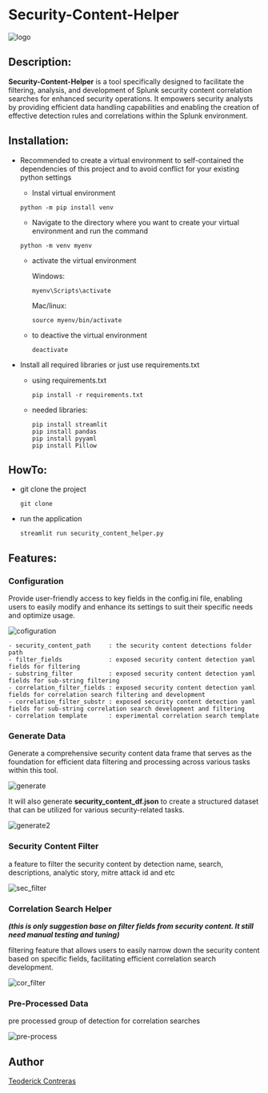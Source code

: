 # Security-Content-Helper

![logo](https://github.com/tccontre/Security-Content-Helper/assets/26181693/5b3ee379-ce39-4d4f-b506-ae736f489553)

## Description:
<b>Security-Content-Helper</b> is a tool specifically designed to facilitate the filtering, analysis, and development of Splunk security content correlation searches for enhanced security operations. It empowers security analysts by providing efficient data handling capabilities and enabling the creation of effective detection rules and correlations within the Splunk environment.


## Installation:
- Recommended to create a virtual environment to self-contained the dependencies of this project and to avoid conflict for your existing python settings

  - Instal virtual environment
  ```
  python -m pip install venv
  ```
  - Navigate to the directory where you want to create your virtual environment and run the command
  
  ```
  python -m venv myenv
  ```
  
  - activate the virtual environment
    
    Windows:
    ```
    myenv\Scripts\activate
    ```

    Mac/linux:
    ```
    source myenv/bin/activate
    ```
  - to deactive the virtual environment
    ```
    deactivate
    ```
- Install all required libraries or just use requirements.txt
  - using requirements.txt
    ```
    pip install -r requirements.txt
    ```
  - needed libraries:
    ```
    pip install streamlit
    pip install pandas
    pip install pyyaml
    pip install Pillow
    ```
## HowTo:

- git clone the project
  ```
  git clone 
  ```
- run the application
  ```
  streamlit run security_content_helper.py
  ```

## Features:
### Configuration
Provide user-friendly access to key fields in the config.ini file, enabling users to easily modify and enhance its settings to suit their specific needs and optimize usage.

![cofiguration](https://github.com/tccontre/Security-Content-Helper/assets/26181693/1f0cd270-4007-4df3-9511-0c13de03fb4b)

```
- security_content_path     : the security content detections folder path
- filter_fields             : exposed security content detection yaml fields for filtering
- substring_filter          : exposed security content detection yaml fields for sub-string filtering
- correlation_filter_fields : exposed security content detection yaml fields for correlation search filtering and development
- correlation_filter_substr : exposed security content detection yaml fields for sub-string correlation search development and filtering
- correlation template      : experimental correlation search template
```

### Generate Data
Generate a comprehensive security content data frame that serves as the foundation for efficient data filtering and processing across various tasks within this tool.


![generate](https://github.com/tccontre/Security-Content-Helper/assets/26181693/56c7e447-92bf-44bf-9643-7c88bfcc2672)

It will also generate <b>security_content_df.json</b> to create a structured dataset that can be utilized for various security-related tasks.

![generate2](https://github.com/tccontre/Security-Content-Helper/assets/26181693/8f5c9633-b5a0-4f93-8df6-939ffcd03009)

### Security Content Filter
a feature to filter the security content by detection name, search, descriptions, analytic story, mitre attack id and etc

![sec_filter](https://github.com/tccontre/Security-Content-Helper/assets/26181693/9602f611-792d-4a60-8860-7e679002a94d)

### Correlation Search Helper 
<b><i>(this is only suggestion base on filter fields from security content. It still need manual testing and tuning)</i></b>

filtering feature that allows users to easily narrow down the security content based on specific fields, facilitating efficient correlation search development.

![cor_filter](https://github.com/tccontre/Security-Content-Helper/assets/26181693/c5298b4a-bbb2-4f64-8b43-37a7dc61ed59)

### Pre-Processed Data
pre processed group of detection for correlation searches

![pre-process](https://github.com/tccontre/Security-Content-Helper/assets/26181693/657991dc-5075-4c6a-a27e-a05066cc9c7a)



## Author
[Teoderick Contreras](https://twitter.com/tccontre18)
